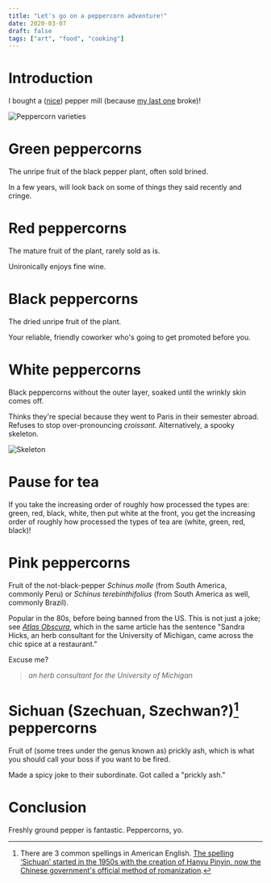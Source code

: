 ```yaml
---
title: "Let's go on a peppercorn adventure!"
date: 2020-03-07
draft: false
tags: ["art", "food", "cooking"]
---
```

# Introduction
I bought a ([nice](https://www.amazon.com/gp/product/B00E89TUUA/)) pepper mill (because [my last one](https://www.amazon.com/gp/product/B07WMRK653/) broke)!

![Peppercorn varieties](/peppercorns.gif#center)
# Green peppercorns
The unripe fruit of the black pepper plant, often sold brined. 

In a few years, will look back on some of things they said recently and cringe.
# Red peppercorns
The mature fruit of the plant, rarely sold as is. 

Unironically enjoys fine wine.
# Black peppercorns
The dried unripe fruit of the plant. 

Your reliable, friendly coworker who's going to get promoted before you.
# White peppercorns
Black peppercorns without the outer layer, soaked until the wrinkly skin comes off. 

Thinks they're special because they went to Paris in their semester abroad. Refuses to stop over-pronouncing _croissant_. Alternatively, a spooky skeleton.

![Skeleton](/skeleton.gif#center)
# Pause for tea
If you take the increasing order of roughly how processed the types are: green, red, black, white, then put white at the front, you get the increasing order of roughly how processed the types of tea are (white, green, red, black)!
# Pink peppercorns
Fruit of the not-black-pepper _Schinus molle_ (from South America, commonly Peru) or _Schinus terebinthifolius_ (from South America as well, commonly Brazil). 

Popular in the 80s, before being banned from the US. This is not just a joke; see [_Atlas Obscura_](https://www.atlasobscura.com/articles/are-pink-peppercorns-poisonous), which in the same article has the sentence "Sandra Hicks, an herb consultant for the University of Michigan, came across the chic spice at a restaurant."

Excuse me?
> *an herb consultant for the University of Michigan*

# Sichuan (Szechuan, Szechwan?)[^1] peppercorns
[^1]: There are 3 common spellings in American English. [The spelling ‘Sichuan’ started in the 1950s with the creation of Hanyu Pinyin, now the Chinese government's official method of romanization](https://www.goldthread2.com/culture/so-it-spelled-szechuan-or-sichuan/article/2160683).

Fruit of (some trees under the genus known as) prickly ash, which is what you should call your boss if you want to be fired.

Made a spicy joke to their subordinate. Got called a "prickly ash."
# Conclusion
Freshly ground pepper is fantastic. Peppercorns, yo.
